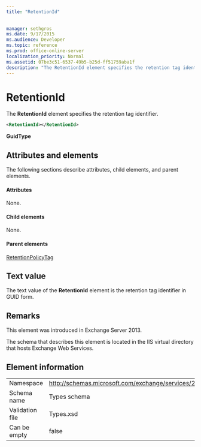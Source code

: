 ```yaml
---
title: "RetentionId"
 
 
manager: sethgros
ms.date: 9/17/2015
ms.audience: Developer
ms.topic: reference
ms.prod: office-online-server
localization_priority: Normal
ms.assetid: 07be3c51-6537-49b5-b25d-ff51759aba1f
description: "The RetentionId element specifies the retention tag identifier."
---
```


# RetentionId

The **RetentionId** element specifies the retention tag identifier. 
  
```XML
<RetentionId></RetentionId>
```

 **GuidType**
## Attributes and elements

The following sections describe attributes, child elements, and parent elements.
  
#### Attributes

None.
  
#### Child elements

None.
  
#### Parent elements

[RetentionPolicyTag](retentionpolicytag.md)
  
## Text value

The text value of the **RetentionId** element is the retention tag identifier in GUID form. 
  
## Remarks

This element was introduced in Exchange Server 2013.
  
The schema that describes this element is located in the IIS virtual directory that hosts Exchange Web Services.
  
## Element information

|||
|:-----|:-----|
|Namespace  <br/> |http://schemas.microsoft.com/exchange/services/2006/types  <br/> |
|Schema name  <br/> |Types schema  <br/> |
|Validation file  <br/> |Types.xsd  <br/> |
|Can be empty  <br/> |false  <br/> |
   

